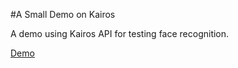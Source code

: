 #A Small Demo on Kairos

A demo using Kairos API for testing face recognition.

[Demo](https://parithi.xyz/kairosdemo/)






